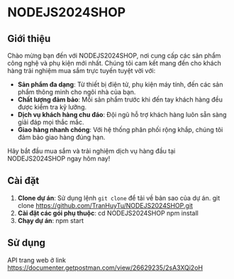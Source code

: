 ﻿# NODEJS2024SHOP

## Giới thiệu

Chào mừng bạn đến với NODEJS2024SHOP, nơi cung cấp các sản phẩm công nghệ và phụ kiện mới nhất. Chúng tôi cam kết mang đến cho khách hàng trải nghiệm mua sắm trực tuyến tuyệt vời với:

- **Sản phẩm đa dạng**: Từ thiết bị điện tử, phụ kiện máy tính, đến các sản phẩm thông minh cho ngôi nhà của bạn.
- **Chất lượng đảm bảo**: Mỗi sản phẩm trước khi đến tay khách hàng đều được kiểm tra kỹ lưỡng.
- **Dịch vụ khách hàng chu đáo**: Đội ngũ hỗ trợ khách hàng luôn sẵn sàng giải đáp mọi thắc mắc.
- **Giao hàng nhanh chóng**: Với hệ thống phân phối rộng khắp, chúng tôi đảm bảo giao hàng đúng hạn.

Hãy bắt đầu mua sắm và trải nghiệm dịch vụ hàng đầu tại NODEJS2024SHOP ngay hôm nay!

## Cài đặt

1. **Clone dự án**: Sử dụng lệnh `git clone` để tải về bản sao của dự án.
   git clone https://github.com/TranHuyTu/NODEJS2024SHOP.git
2. **Cài đặt các gói phụ thuộc**:
   cd NODEJS2024SHOP
   npm install
3. **Chạy dự án**:
   npm start

## Sử dụng

API trang web ở link https://documenter.getpostman.com/view/26629235/2sA3XQi2oH

